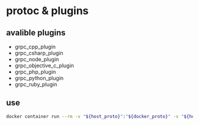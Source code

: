 # protoc & plugins

## avalible plugins 
* grpc_cpp_plugin
* grpc_csharp_plugin
* grpc_node_plugin
* grpc_objective_c_plugin
* grpc_php_plugin
* grpc_python_plugin
* grpc_ruby_plugin

## use
```bash
docker container run --rm -v "${host_proto}":"${docker_proto}" -v "${host_path}":"${docker_path}" protoc-plugins protoc --proto_path=${docker_path} --php_out=${docker_path} --grpc_out=${docker_path} --plugin=protoc-gen-grpc=/usr/local/bin/grpc_php_plugin ${docker_proto}
```
